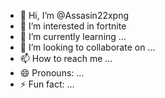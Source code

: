 - 👋 Hi, I’m @Assasin22xpng
- 👀 I’m interested in fortnite
- 🌱 I’m currently learning ...
- 💞️ I’m looking to collaborate on ...
- 📫 How to reach me ...
- 😄 Pronouns: ...
- ⚡ Fun fact: ...

<!---
Assasin22xpng/Assasin22xpng is a ✨ special ✨ repository because its `README.md` (this file) appears on your GitHub profile.
You can click the Preview link to take a look at your changes.
--->
